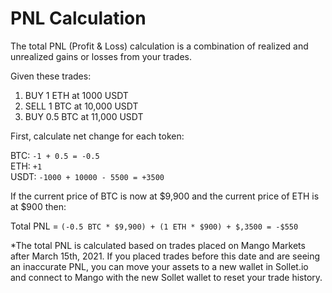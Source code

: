 # PNL Calculation

The total PNL (Profit & Loss) calculation is a combination of realized and unrealized gains or losses from your trades.

Given these trades:

1. BUY 1 ETH at 1000 USDT
2. SELL 1 BTC at 10,000 USDT
3. BUY 0.5 BTC at 11,000 USDT

First, calculate net change for each token:

BTC:   `-1 + 0.5 = -0.5`\
ETH:   `+1`\
USDT: `-1000 + 10000 - 5500 = +3500`

If the current price of BTC is now at $9,900 and the current price of ETH is at $900 then:

Total PNL = `(-0.5 BTC * $9,900) + (1 ETH * $900) + $,3500 = -$550`

\*The total PNL is calculated based on trades placed on Mango Markets after March 15th, 2021. If you placed trades before this date and are seeing an inaccurate PNL, you can move your assets to a new wallet in Sollet.io and connect to Mango with the new Sollet wallet to reset your trade history.
